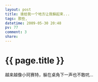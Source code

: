 ```yaml
---
layout: post
title: 谁给我一个地方让我躲起来...
tags: 那些,
datetime: 2009-05-30 20:48
pv: 77
comment: 3
share: 
---
```


{{ page.title }}
================

 越来越像小珂赛特，躲在桌角下一声也不敢吭... 

